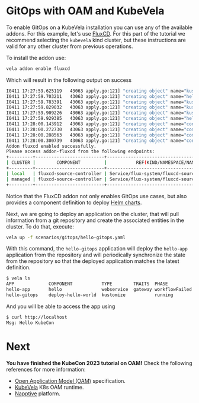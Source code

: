 # GitOps with OAM and KubeVela

To enable GitOps on a KubeVela installation you can use any of the available addons. For this example, let's use [FluxCD](https://fluxcd.io/). For this part of the tutorial we recommend selecting the `kubevela` kind cluster, but these instructions are valid for any other cluster from previous operations.

To install the addon use:

```bash
vela addon enable fluxcd
```

Which will result in the following output on success

```bash
I0411 17:27:59.625119   43063 apply.go:121] "creating object" name="kustomize" resource="core.oam.dev/v1beta1, Kind=ComponentDefinition"
I0411 17:27:59.703211   43063 apply.go:121] "creating object" name="helm" resource="core.oam.dev/v1beta1, Kind=ComponentDefinition"
I0411 17:27:59.783391   43063 apply.go:121] "creating object" name="kustomize-strategy-merge" resource="core.oam.dev/v1beta1, Kind=TraitDefinition"
I0411 17:27:59.829032   43063 apply.go:121] "creating object" name="kustomize-json-patch" resource="core.oam.dev/v1beta1, Kind=TraitDefinition"
I0411 17:27:59.909226   43063 apply.go:121] "creating object" name="kustomize-patch" resource="core.oam.dev/v1beta1, Kind=TraitDefinition"
I0411 17:27:59.929385   43063 apply.go:121] "creating object" name="helm-labels" resource="core.oam.dev/v1beta1, Kind=TraitDefinition"
I0411 17:28:00.143912   43063 apply.go:121] "creating object" name="config-template-helm-repository" resource="/v1, Kind=ConfigMap"
I0411 17:28:00.272730   43063 apply.go:121] "creating object" name="component-uischema-helm" resource="/v1, Kind=ConfigMap"
I0411 17:28:00.288563   43063 apply.go:121] "creating object" name="component-uischema-kustomize" resource="/v1, Kind=ConfigMap"
I0411 17:28:00.300739   43063 apply.go:121] "creating object" name="config-uischema-helm-repository" resource="/v1, Kind=ConfigMap"
Addon fluxcd enabled successfully.
Please access addon-fluxcd from the following endpoints:
+---------+--------------------------+----------------------------------------------+-------------------------------------------+-------+
| CLUSTER |        COMPONENT         |           REF(KIND/NAMESPACE/NAME)           |                 ENDPOINT                  | INNER |
+---------+--------------------------+----------------------------------------------+-------------------------------------------+-------+
| local   | fluxcd-source-controller | Service/flux-system/fluxcd-source-controller | fluxcd-source-controller.flux-system:9090 | true  |
| managed | fluxcd-source-controller | Service/flux-system/fluxcd-source-controller | fluxcd-source-controller.flux-system:9090 | true  |
+---------+--------------------------+----------------------------------------------+-------------------------------------------+-------+
```

Notice that the FluxCD addon not only enables GitOps use cases, but also provides a component definition to deploy [Helm charts](https://kubevela.io/docs/reference/addons/fluxcd).

Next, we are going to deploy an application on the cluster, that will pull information from a git repository and create the associated entities in the cluster. To do that, execute:

```bash
vela up -f scenarios/gitops/hello-gitops.yaml
```

With this command, the `hello-gitops` application will deploy the `hello-app` application from the repository and will periodically synchronize the state from the repository so that the deployed application matches the latest definition.

```bash
$ vela ls                                                                                                                                                                    kind-kubevela/default
APP         	COMPONENT         	TYPE      	TRAITS 	PHASE         	HEALTHY  	STATUS   	CREATED-TIME
hello-app   	hello             	webservice	gateway	workflowFailed	unhealthy	Ready:0/1	2023-04-12 11:36:29 +0200 CEST
hello-gitops	deploy-hello-world	kustomize 	       	running       	healthy  	         	2023-04-12 11:36:27 +0200 CEST
```

And you will be able to access the app using

```bash
$ curl http://localhost
Msg: Hello KubeCon
```

# Next

**You have finished the KubeCon 2023 tutorial on OAM!** Check the following references for more information:

* [Open Application Model (OAM)](https://oam.dev/) specification.
* [KubeVela](https://kubevela.io/) K8s OAM runtime.
* [Napptive](https://napptive.com/) platform.